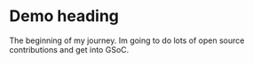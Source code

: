 # Demo heading

The beginning of my journey.
Im going to do lots of open source contributions and get into GSoC.
